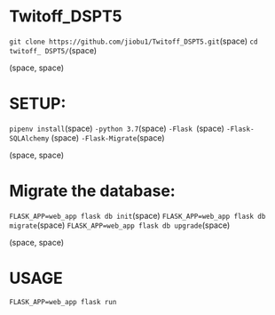 # Twitoff_DSPT5

``git clone https://github.com/jiobu1/Twitoff_DSPT5.git``(space)
``cd twitoff_ DSPT5/``(space)

(space, space)
# SETUP:
``pipenv install``(space)
``-python 3.7``(space)
``-Flask ``(space)
``-Flask-SQLAlchemy`` (space)
``-Flask-Migrate``(space)

(space, space)
# Migrate the database:
``FLASK_APP=web_app flask db init``(space)
``FLASK_APP=web_app flask db migrate``(space)
``FLASK_APP=web_app flask db upgrade``(space)

(space, space)
# USAGE
``FLASK_APP=web_app flask run``


